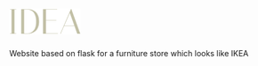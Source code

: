# <img src="static/icons/logo.png" alt="logo">


Website based on flask for a furniture store which looks like IKEA
